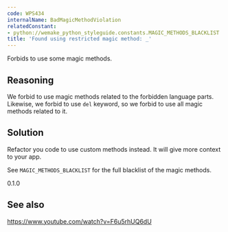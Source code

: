```yaml
---
code: WPS434
internalName: BadMagicMethodViolation
relatedConstant:
- python://wemake_python_styleguide.constants.MAGIC_METHODS_BLACKLIST
title: 'Found using restricted magic method: _'
---
```


Forbids to use some magic methods.

## Reasoning
We forbid to use magic methods related to the forbidden language
parts. Likewise, we forbid to use `del` keyword, so we forbid to use
all magic methods related to it.

## Solution
Refactor you code to use custom methods instead. It will give more
context to your app.

See `MAGIC_METHODS_BLACKLIST` for
the full blacklist of the magic methods.

<div class="versionadded">

0.1.0

</div>

## See also
<https://www.youtube.com/watch?v=F6u5rhUQ6dU>